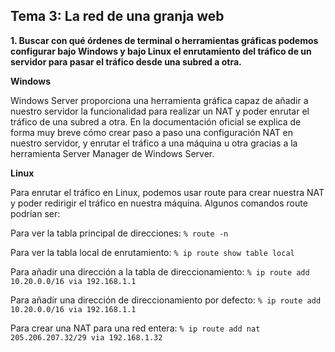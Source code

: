 ## **Tema 3: La red de una granja web**    

**1. Buscar con qué órdenes de terminal o herramientas gráficas podemos configurar bajo Windows y bajo Linux el enrutamiento del tráfico de un servidor para pasar el tráfico desde una subred a otra.**


**Windows**

Windows Server proporciona una herramienta gráfica capaz de añadir a nuestro servidor la funcionalidad para realizar un NAT y poder enrutar el tráfico de una subred a otra. En la documentación oficial se explica de forma muy breve cómo crear paso a paso una configuración NAT en nuestro servidor, y enrutar el tráfico a una máquina u otra gracias a la herramienta Server Manager de Windows Server.

**Linux**

Para enrutar el tráfico en Linux, podemos usar route para crear nuestra NAT y poder redirigir el tráfico en nuestra máquina. 
Algunos comandos route podrían ser:

Para ver la tabla principal de direcciones:
`% route -n`

Para ver la tabla local de enrutamiento:
`% ip route show table local`

Para añadir una dirección a la tabla de direccionamiento:
`% ip route add 10.20.0.0/16 via 192.168.1.1`

Para añadir una dirección de direccionamiento por defecto:
`% ip route add 10.20.0.0/16 via 192.168.1.1`

Para crear una NAT para una red entera:
`% ip route add nat 205.206.207.32/29 via 192.168.1.32`
